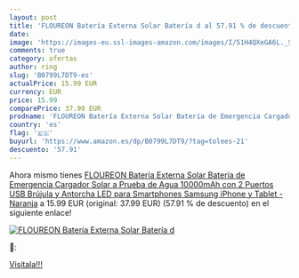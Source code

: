 ```yaml
---
layout: post
title: 'FLOUREON Batería Externa Solar Batería d al 57.91 % de descuento'
date: 
image: 'https://images-eu.ssl-images-amazon.com/images/I/51H4QXeGA6L._SL200_.jpg'
comments: true
category: ofertas
author: ring
slug: 'B0799L7DT9-es'
actualPrice: 15.99 EUR
currency: EUR
price: 15.99
comparePrice: 37.99 EUR
prodname: 'FLOUREON Batería Externa Solar Batería de Emergencia Cargador Solar a Prueba de Agua 10000mAh con 2 Puertos USB Brújula y Antorcha LED para Smartphones Samsung iPhone y Tablet - Naranja'
country: 'es'
flag: '🇪🇸'
buyurl: 'https://www.amazon.es/dp/B0799L7DT9/?tag=tolees-21'
descuento: '57.91'
---
```


Ahora mismo tienes [FLOUREON Batería Externa Solar Batería de Emergencia Cargador Solar a Prueba de Agua 10000mAh con 2 Puertos USB Brújula y Antorcha LED para Smartphones Samsung iPhone y Tablet - Naranja](https://www.amazon.es/dp/B0799L7DT9/?tag=tolees-21) a 15.99 EUR (original: 37.99 EUR) (57.91 %  de descuento) en el siguiente enlace!

[![FLOUREON Batería Externa Solar Batería d](https://images-eu.ssl-images-amazon.com/images/I/51H4QXeGA6L._SL200_.jpg)](https://www.amazon.es/dp/B0799L7DT9/?tag=tolees-21)

🔎:


[Visítala!!!](https://www.amazon.es/dp/B0799L7DT9/?tag=tolees-21)
